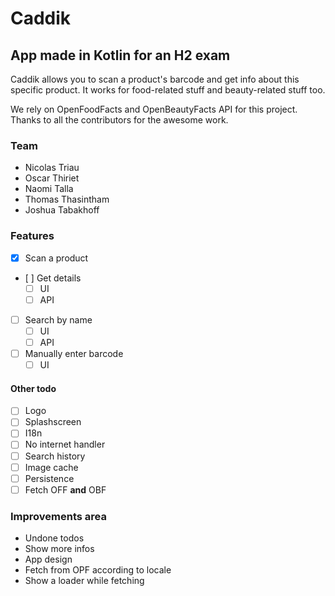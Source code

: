 # Caddik
## App made in Kotlin for an H2 exam

Caddik allows you to scan a product's barcode and get info about this specific product. It works for food-related stuff and beauty-related stuff too.

We rely on OpenFoodFacts and OpenBeautyFacts API for this project. Thanks to all the contributors for the awesome work.

### Team

- Nicolas Triau
- Oscar Thiriet
- Naomi Talla
- Thomas Thasintham
- Joshua Tabakhoff

### Features
- [x] Scan a product
- [ ] Get details
  - [ ] UI
  - [ ] API
- [ ] Search by name
  - [ ] UI
  - [ ] API
- [ ] Manually enter barcode
  - [ ] UI

#### Other todo
- [ ] Logo
- [ ] Splashscreen
- [ ] I18n
- [ ] No internet handler
- [ ] Search history
- [ ] Image cache
- [ ] Persistence
- [ ] Fetch OFF **and** OBF

### Improvements area
- Undone todos
- Show more infos
- App design
- Fetch from OPF according to locale
- Show a loader while fetching
